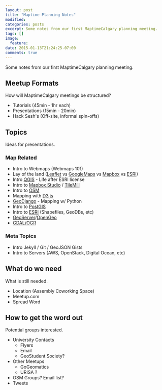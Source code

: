 ```yaml
---
layout: post
title: "Maptime Planning Notes"
modified:
categories: posts
excerpt: Some notes from our first MaptimeCalgary planning meeting.
tags: []
image:
  feature:
date: 2015-01-13T21:24:25-07:00
comments: true
---
```


Some notes from our first MaptimeCalgary planning meeting.

## Meetup Formats

How will MaptimeCalgary meetings be structured?

- Tutorials (45min - 1hr each)
- Presentations (15min - 20min)
- Hack Sesh's (Off-site, informal spin-offs)

## Topics

Ideas for presentations.

### Map Related
- Intro to Webmaps (Webmaps 101)
- Lay of the land ([Leaflet](http://leafletjs.com) vs [GoogleMaps](https://developers.google.com/maps/) vs [Mapbox](https://www.mapbox.com/developers/api/) vs [ESRI](http://www.esri.com/software/arcgis/arcgisonline))
- Intro [QGIS](http://www.qgis.org/en/site/) - Life after ESRI license
- Intro to [Mapbox Studio](https://www.mapbox.com/mapbox-studio/) / [TileMill](https://www.mapbox.com/tilemill/)
- Intro to [OSM](http://www.openstreetmap.org/)
- Mapping with [D3.js](http://d3js.org/)
- [GeoDjango](http://geodjango.org/) - Mapping w/ Python
- Intro to [PostGIS](http://postgis.net/)
- Intro to [ESRI](http://www.esri.com/) (Shapefiles, GeoDBs, etc)
- [GeoServer](http://geoserver.org/)/[OpenGeo](http://boundlessgeo.com/solutions/opengeo-suite/)
- [GDAL/OGR](http://www.gdal.org/)

### Meta Topics
- Intro Jekyll / Git / GeoJSON Gists
- Intro to Servers (AWS, OpenStack, Digital Ocean, etc)

## What do we need

What is still needed.

- Location (Assembly Coworking Space)
- Meetup.com
- Spread Word

## How to get the word out

Potential groups interested.

- University Contacts
  - Flyers
  - Email
  - GeoStudent Society?
- Other Meetups
  - GoGeomatics
  - URISA ?
- OSM Groups? Email list?
- Tweets

